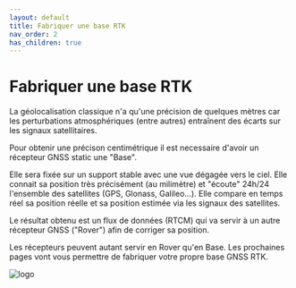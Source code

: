```yaml
---
layout: default
title: Fabriquer une base RTK
nav_order: 2
has_children: true
---
```


# Fabriquer une base RTK

La géolocalisation classique n'a qu'une précision de quelques mètres car les perturbations atmosphériques (entre autres) entraînent des écarts sur les signaux satellitaires. 

Pour obtenir une précison centimétrique il est necessaire d'avoir un récepteur GNSS static une "Base".

Elle sera fixée sur un support stable avec une vue dégagée vers le ciel. Elle connait sa position très précisément (au milimètre) et "écoute" 24h/24 l'ensemble des satellites (GPS, Glonass, Galileo...). Elle compare en temps réel sa position réelle et sa position estimée via les signaux des satellites.

Le résultat obtenu est un flux de données (RTCM) qui va servir à un autre récepteur GNSS ("Rover") afin de corriger sa position.

Les récepteurs peuvent autant servir en Rover qu'en Base. Les prochaines pages vont vous permettre de fabriquer votre propre base GNSS RTK.

![logo](https://jancelin.github.io/docs-centipedeRTK/assets/images/index/1.jpg)
